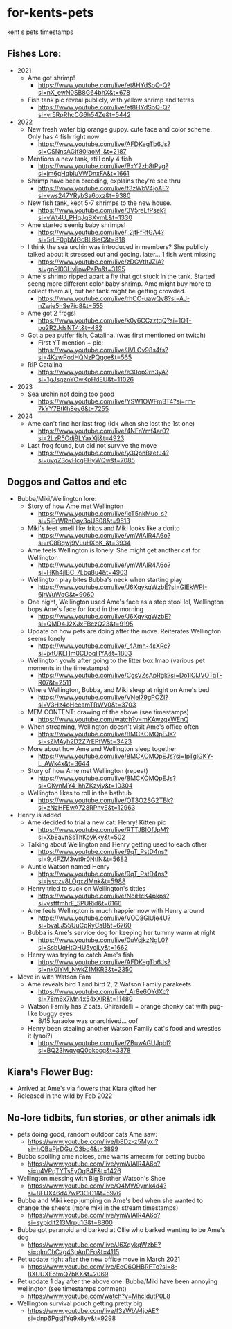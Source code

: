 # for-kents-pets
kent s pets timestamps


## Fishes Lore:
- 2021
    - Ame got shrimp!
        - https://www.youtube.com/live/et8HYdSoQ-Q?si=nX_ewN0SB8G64bhX&t=678
    - Fish tank pic reveal publicly, with yellow shrimp and tetras
        - https://www.youtube.com/live/et8HYdSoQ-Q?si=yr5RpRhcCG6h54Ze&t=5442
- 2022
    - New fresh water big orange guppy. cute face and color scheme. Only has 4 fish right now
        - https://www.youtube.com/live/AFDKegTb6Js?si=CSNnsAGjf80IaoM_&t=2187
    - Mentions a new tank, still only 4 fish
        - https://www.youtube.com/live/BxY2zb8tPyg?si=jm6gHqbIuVWDnxFA&t=1661
    - Shrimp have been breeding, explains they're see thru
        - https://www.youtube.com/live/f3zWbV4joAE?si=yws247YRybSa6oxz&t=9380
    - New fish tank, kept 5-7 shrimps to the new house.
        - https://www.youtube.com/live/3V5reLfPsek?si=vWt4U_PHgJqBXvmL&t=1330
    - Ame started seenig baby shrimps!
        - https://www.youtube.com/live/_2jtFfRfGA4?si=5rLF0gbMGcBL8ieC&t=818 
    - I think the sea urchin was introduced in members? She publicly talked about it stressed out and gooing. later... 1 fish went missing
        - https://www.youtube.com/live/zDGVtItJZiA?si=gpRI03HvljnwPePn&t=3195
    - Ame's shrimp ripped apart a fly that got stuck in the tank. Started seeng more different color baby shrimp. Ame might buy more to collect them all, but her tank might be getting crowded.
        - https://www.youtube.com/live/rhCC-uawQy8?si=AJ-nZwje5hSe7ig8&t=555
    - Ame got 2 frogs!
        - https://www.youtube.com/live/k0y6CCzztqQ?si=1QT-pu2R2JdsNT4t&t=482
    - Got a pea puffer fish, Catalina. (was first mentioned on twitch)
        - First YT mention + pic: https://www.youtube.com/live/JVLOv98s4fs?si=4KzwPodHQNzPQgoe&t=565
    - RIP Catalina
        - https://www.youtube.com/live/e30op9rn3yA?si=1gJsgznYOwKpHdEU&t=11026
- 2023
    - Sea urchin not doing too good
        - https://www.youtube.com/live/YSW1OWFmBT4?si=rm-7kYY7BtKh8ey6&t=7255
- 2024
    - Ame can't find her last frog (Idk when she lost the 1st one)
        - https://www.youtube.com/live/4NFnYmf4ar0?si=2LzR5Odj9LYaxXjj&t=4923
    - Last frog found, but did not survive the move
        - https://www.youtube.com/live/y3QpnBzetJ4?si=uyqZ3oyHcgFHyWQw&t=7085


## Doggos and Cattos and etc

- Bubba/Miki/Wellington lore:
    - Story of how Ame met Wellington
        - https://www.youtube.com/live/icT5nkMuo_s?si=5jPrWRnOqy3oU608&t=9513
    - Miki's feet smell like fritos and Miki looks like a dorito
        - https://www.youtube.com/live/ymWlAlR4A6o?si=rC8Bqwj9VuuHXbK_&t=3934
    - Ame feels Wellington is lonely. She might get another cat for Wellington
        - https://www.youtube.com/live/ymWlAlR4A6o?si=HKh4jlBC_7Lbq8u4&t=4903
    - Wellington play bites Bubba's neck when starting play
        - https://www.youtube.com/live/J6XqykqWzbE?si=GIEkWPI-6jrWuWqG&t=9060
    - One night, Wellington used Ame's face as a step stool lol, Wellington bops Ame's face for food in the morning
        - https://www.youtube.com/live/J6XqykqWzbE?si=QMD4J2XJxFBczQ23&t=9195
    - Update on how pets are doing after the move. Reiterates Wellington seems lonely
        - https://www.youtube.com/live/_4Amh-4sXRc?si=jxtUKEHm0CDoqHYA&t=1803
    - Wellington yowls after going to the litter box lmao (various pet moments in the timestamps)
        - https://www.youtube.com/live/CgsVZsApRgk?si=Do1IClJVOTqT-R07&t=2511
    - Where Wellington, Bubba, and Miki sleep at night on Ame's bed
        - https://www.youtube.com/live/VNel79gPOZI?si=V3Hz4oHeeamTRWV0&t=3703
    - MEM CONTENT: drawing of the above (see timestamps)
        - https://www.youtube.com/watch?v=mKAwzgxWEnQ
    - When streaming, Wellington doesn't visit Ame's office often
        - https://www.youtube.com/live/8MCKOMQpEJs?si=sZMAyh2D2Z7rEPfW&t=3423
    - More about how Ame and Wellington sleep together
        - https://www.youtube.com/live/8MCKOMQpEJs?si=IpTgIGKY-L_AWk4x&t=3644
    - Story of how Ame met Wellington (repeat)
        - https://www.youtube.com/live/8MCKOMQpEJs?si=GKynMY4_hhZKzyiy&t=10304
    - Wellington likes to roll in the bathtub
        - https://www.youtube.com/live/OT3O2SG2TBk?si=zNzHFEwA728RPnyE&t=12963
- Henry is added
    - Ame decided to trial a new cat: Henry! Kitten pic
        - https://www.youtube.com/live/RTTJBIOfJpM?si=XbEavnSsThKoyKky&t=502
    - Talking about Wellington and Henry getting used to each other
        - https://www.youtube.com/live/9qT_PstD4ns?si=9_4FZM3wt9r0NtIN&t=5682
    - Auntie Watson named Henry
        - https://www.youtube.com/live/9qT_PstD4ns?si=jssczv8LOgxzIMnk&t=5988
    - Henry tried to suck on Wellington's titties
        - https://www.youtube.com/live/NoiHcK4pkps?si=ysfffmhrE_5PURid&t=6166
    - Ame feels Wellington is much happier now with Henry around
        - https://www.youtube.com/live/VOO8GlUje4U?si=bvaLJ55UuCpRyCaB&t=6760
    - Bubba is Ame's service dog for keeping her tummy warm at night
        - https://www.youtube.com/live/0uVcjkzNgL0?si=SsbUqHtOHU5ycjLy&t=1662
    - Henry was trying to catch Ame's fish
        - https://www.youtube.com/live/AFDKegTb6Js?si=nk0iYM_NwkZ1MKR3&t=2350
- Move in with Watson Fam
    - Ame reveals bird 1 and bird 2, 2 Watson Family parakeets
        - https://www.youtube.com/live/_Ar8e6OYdXc?si=78m6x7Mn4x54xXlR&t=11480
    - Watson Family has 2 cats. Ghirardelli = orange chonky cat with pug-like buggy eyes
        - 8/15 karaoke was unarchived... oof
    - Henry been stealing another Watson Family cat's food and wrestles it (yaoi?)
        - https://www.youtube.com/live/ZBuwAGUJpbI?si=BQ23lwqvgQ0okocg&t=3378


## Kiara's Flower Bug:

- Arrived at Ame's via flowers that Kiara gifted her
- Released in the wild by Feb 2022


## No-lore tidbits, fun stories, or other animals idk

- pets doing good, random outdoor cats Ame saw:
    - https://www.youtube.com/live/b8Dz-z5MyxI?si=hQBaPjrDGuIO3bc4&t=3899
- Bubba spoiling ame noises, ame wants amearm for petting bubba
    - https://www.youtube.com/live/ymWlAlR4A6o?si=u4VPqTYTsEyOqB4F&t=1426
- Wellington messing with Big Brother Watson's Shoe
    - https://www.youtube.com/live/O4MW9ymk4d4?si=8FUX46d47wP3CiC1&t=5976
- Bubba and Miki keep jumping on Ame's bed when she wanted to change the sheets (more miki in the stream timestamps)
    - https://www.youtube.com/live/ymWlAlR4A6o?si=sypidlt213Mrpu1G&t=8800
- Bubba got paranoid and barked at Ollie who barked wanting to be Ame's dog
    - https://www.youtube.com/live/J6XqykqWzbE?si=qImChCzg43pAnDFp&t=4115
- Pet update right after the new office move in March 2021
    - https://www.youtube.com/live/EeC6OHBRFTc?si=8-8XUUXEotmQ7bKX&t=2069
- Pet update 1 day after the above one. Bubba/Miki have been annoying wellington (see timestamps comment)
    - https://www.youtube.com/watch?v=MhcIdutP0L8
- Wellington survival pouch getting pretty big
    - https://www.youtube.com/live/f3zWbV4joAE?si=dnp6PgsjfYq9x8yv&t=9298
